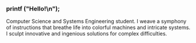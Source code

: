 ### printf ("Hello!\n");

Computer Science and Systems Engineering student. I weave a symphony of instructions that breathe life into colorful machines and intricate systems. I sculpt innovative and ingenious solutions for complex difficulties.
